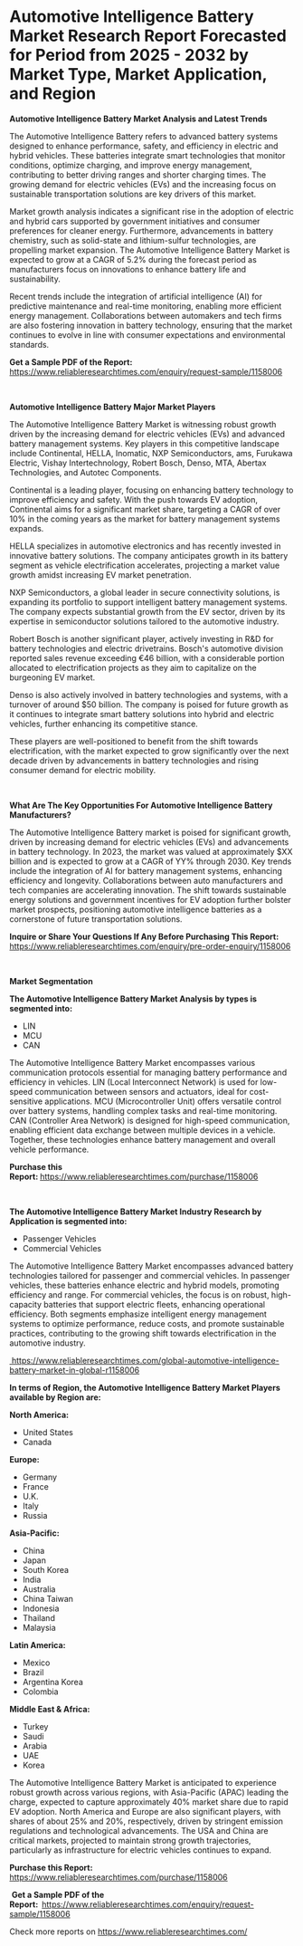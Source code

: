 <p><h1>Automotive Intelligence Battery Market Research Report Forecasted for Period from 2025 -  2032 by Market Type, Market Application, and Region</h1></p><p><strong>Automotive Intelligence Battery Market Analysis and Latest Trends</strong></p>
<p><p>The Automotive Intelligence Battery refers to advanced battery systems designed to enhance performance, safety, and efficiency in electric and hybrid vehicles. These batteries integrate smart technologies that monitor conditions, optimize charging, and improve energy management, contributing to better driving ranges and shorter charging times. The growing demand for electric vehicles (EVs) and the increasing focus on sustainable transportation solutions are key drivers of this market.</p><p>Market growth analysis indicates a significant rise in the adoption of electric and hybrid cars supported by government initiatives and consumer preferences for cleaner energy. Furthermore, advancements in battery chemistry, such as solid-state and lithium-sulfur technologies, are propelling market expansion. The Automotive Intelligence Battery Market is expected to grow at a CAGR of 5.2% during the forecast period as manufacturers focus on innovations to enhance battery life and sustainability.</p><p>Recent trends include the integration of artificial intelligence (AI) for predictive maintenance and real-time monitoring, enabling more efficient energy management. Collaborations between automakers and tech firms are also fostering innovation in battery technology, ensuring that the market continues to evolve in line with consumer expectations and environmental standards.</p></p>
<p><strong>Get a Sample PDF of the Report:&nbsp;</strong> <a href="https://www.reliableresearchtimes.com/enquiry/request-sample/1158006?utm_campaign=2629&utm_medium=2&utm_source=Github&utm_content=ia&utm_term=07042025&utm_id=automotive-intelligence-battery">https://www.reliableresearchtimes.com/enquiry/request-sample/1158006</a></p>
<p>&nbsp;</p>
<p><strong>Automotive Intelligence Battery Major Market Players</strong></p>
<p><p>The Automotive Intelligence Battery Market is witnessing robust growth driven by the increasing demand for electric vehicles (EVs) and advanced battery management systems. Key players in this competitive landscape include Continental, HELLA, Inomatic, NXP Semiconductors, ams, Furukawa Electric, Vishay Intertechnology, Robert Bosch, Denso, MTA, Abertax Technologies, and Autotec Components.</p><p>Continental is a leading player, focusing on enhancing battery technology to improve efficiency and safety. With the push towards EV adoption, Continental aims for a significant market share, targeting a CAGR of over 10% in the coming years as the market for battery management systems expands.</p><p>HELLA specializes in automotive electronics and has recently invested in innovative battery solutions. The company anticipates growth in its battery segment as vehicle electrification accelerates, projecting a market value growth amidst increasing EV market penetration.</p><p>NXP Semiconductors, a global leader in secure connectivity solutions, is expanding its portfolio to support intelligent battery management systems. The company expects substantial growth from the EV sector, driven by its expertise in semiconductor solutions tailored to the automotive industry.</p><p>Robert Bosch is another significant player, actively investing in R&D for battery technologies and electric drivetrains. Bosch's automotive division reported sales revenue exceeding €46 billion, with a considerable portion allocated to electrification projects as they aim to capitalize on the burgeoning EV market.</p><p>Denso is also actively involved in battery technologies and systems, with a turnover of around $50 billion. The company is poised for future growth as it continues to integrate smart battery solutions into hybrid and electric vehicles, further enhancing its competitive stance.</p><p>These players are well-positioned to benefit from the shift towards electrification, with the market expected to grow significantly over the next decade driven by advancements in battery technologies and rising consumer demand for electric mobility.</p></p>
<p>&nbsp;</p>
<p><strong>What Are The Key Opportunities For Automotive Intelligence Battery Manufacturers?</strong></p>
<p><p>The Automotive Intelligence Battery market is poised for significant growth, driven by increasing demand for electric vehicles (EVs) and advancements in battery technology. In 2023, the market was valued at approximately $XX billion and is expected to grow at a CAGR of YY% through 2030. Key trends include the integration of AI for battery management systems, enhancing efficiency and longevity. Collaborations between auto manufacturers and tech companies are accelerating innovation. The shift towards sustainable energy solutions and government incentives for EV adoption further bolster market prospects, positioning automotive intelligence batteries as a cornerstone of future transportation solutions.</p></p>
<p><strong>Inquire or Share Your Questions If Any Before Purchasing This Report:</strong> <a href="https://www.reliableresearchtimes.com/enquiry/pre-order-enquiry/1158006?utm_campaign=2629&utm_medium=2&utm_source=Github&utm_content=ia&utm_term=07042025&utm_id=automotive-intelligence-battery">https://www.reliableresearchtimes.com/enquiry/pre-order-enquiry/1158006</a></p>
<p>&nbsp;</p>
<p><strong>Market Segmentation</strong></p>
<p><strong>The Automotive Intelligence Battery Market Analysis by types is segmented into:</strong></p>
<p><ul><li>LIN</li><li>MCU</li><li>CAN</li></ul></p>
<p><p>The Automotive Intelligence Battery Market encompasses various communication protocols essential for managing battery performance and efficiency in vehicles. LIN (Local Interconnect Network) is used for low-speed communication between sensors and actuators, ideal for cost-sensitive applications. MCU (Microcontroller Unit) offers versatile control over battery systems, handling complex tasks and real-time monitoring. CAN (Controller Area Network) is designed for high-speed communication, enabling efficient data exchange between multiple devices in a vehicle. Together, these technologies enhance battery management and overall vehicle performance.</p></p>
<p><strong>Purchase this Report:&nbsp;</strong><a href="https://www.reliableresearchtimes.com/purchase/1158006?utm_campaign=2629&utm_medium=2&utm_source=Github&utm_content=ia&utm_term=07042025&utm_id=automotive-intelligence-battery">https://www.reliableresearchtimes.com/purchase/1158006</a></p>
<p>&nbsp;</p>
<p><strong>The Automotive Intelligence Battery Market Industry Research by Application is segmented into:</strong></p>
<p><ul><li>Passenger Vehicles</li><li>Commercial Vehicles</li></ul></p>
<p><p>The Automotive Intelligence Battery Market encompasses advanced battery technologies tailored for passenger and commercial vehicles. In passenger vehicles, these batteries enhance electric and hybrid models, promoting efficiency and range. For commercial vehicles, the focus is on robust, high-capacity batteries that support electric fleets, enhancing operational efficiency. Both segments emphasize intelligent energy management systems to optimize performance, reduce costs, and promote sustainable practices, contributing to the growing shift towards electrification in the automotive industry.</p></p>
<p><a href="https://www.reliableresearchtimes.com/global-automotive-intelligence-battery-market-in-global-r1158006?utm_campaign=2629&utm_medium=2&utm_source=Github&utm_content=ia&utm_term=07042025&utm_id=automotive-intelligence-battery">&nbsp;https://www.reliableresearchtimes.com/global-automotive-intelligence-battery-market-in-global-r1158006</a></p>
<p><strong>In terms of Region, the Automotive Intelligence Battery Market Players available by Region are:</strong></p>
<p>
    <p> <strong> North America: </strong>
        <ul>
            <li>United States</li>
            <li>Canada</li>
        </ul>
        </p> 
    <p> <strong> Europe: </strong>
        <ul>
            <li>Germany</li>
            <li>France</li>
            <li>U.K.</li>
            <li>Italy</li>
            <li>Russia</li>
        </ul>
        </p> 
    <p> <strong> Asia-Pacific: </strong>
        <ul>
            <li>China</li>
            <li>Japan</li>
            <li>South Korea</li>
            <li>India</li>
            <li>Australia</li>
            <li>China Taiwan</li>
            <li>Indonesia</li>
            <li>Thailand</li>
            <li>Malaysia</li>
        </ul>
        </p> 
    <p> <strong> Latin America: </strong>
        <ul>
            <li>Mexico</li>
            <li>Brazil</li>
            <li>Argentina Korea</li>
            <li>Colombia</li>
        </ul>
        </p> 
    <p> <strong> Middle East & Africa: </strong>
        <ul>
            <li>Turkey</li>
            <li>Saudi</li>
            <li>Arabia</li>
            <li>UAE</li>
            <li>Korea</li>
        </ul>
    </p>
    </p>
<p><p>The Automotive Intelligence Battery Market is anticipated to experience robust growth across various regions, with Asia-Pacific (APAC) leading the charge, expected to capture approximately 40% market share due to rapid EV adoption. North America and Europe are also significant players, with shares of about 25% and 20%, respectively, driven by stringent emission regulations and technological advancements. The USA and China are critical markets, projected to maintain strong growth trajectories, particularly as infrastructure for electric vehicles continues to expand.</p></p>
<p><strong>Purchase this Report: </strong><a href="https://www.reliableresearchtimes.com/purchase/1158006?utm_campaign=2629&utm_medium=2&utm_source=Github&utm_content=ia&utm_term=07042025&utm_id=automotive-intelligence-battery">https://www.reliableresearchtimes.com/purchase/1158006</a></p>
<p>&nbsp;<strong>Get a Sample PDF of the Report:&nbsp;&nbsp;</strong><a href="https://www.reliableresearchtimes.com/enquiry/request-sample/1158006?utm_campaign=2629&utm_medium=2&utm_source=Github&utm_content=ia&utm_term=07042025&utm_id=automotive-intelligence-battery">https://www.reliableresearchtimes.com/enquiry/request-sample/1158006</a></p>
<p><strong></strong></p>
<p>Check more reports on <a href="https://www.reliableresearchtimes.com/?utm_campaign=2629&utm_medium=2&utm_source=Github&utm_content=ia&utm_term=07042025&utm_id=automotive-intelligence-battery">https://www.reliableresearchtimes.com/</a></p>